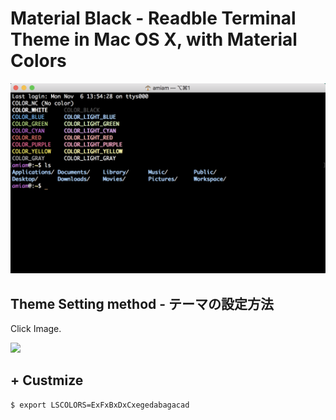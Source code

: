 # Material Black - Readble Terminal Theme in Mac OS X, with Material Colors

![](./assets/ss1.png)

## Theme Setting method - テーマの設定方法

Click Image.

[![](http://img.youtube.com/vi/zBK34oHMU1c/0.jpg)](https://youtu.be/zBK34oHMU1c)

##  + Custmize

<script src="https://gist.github.com/jirolabo/000792117b22faafeabb.js"></script>
```
$ export LSCOLORS=ExFxBxDxCxegedabagacad
```
